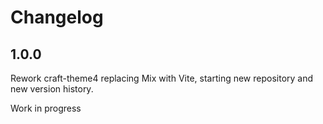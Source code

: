 # Changelog

## 1.0.0

Rework craft-theme4 replacing Mix with Vite, starting new repository and new version history.

Work in progress